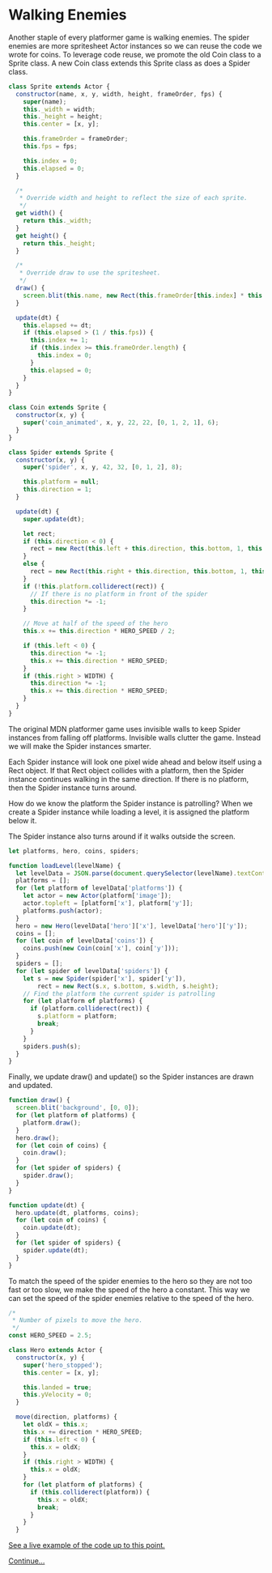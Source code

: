 # Walking Enemies

Another staple of every platformer game is walking enemies.
The spider enemies are more spritesheet Actor instances so we can reuse the code we wrote for coins.
To leverage code reuse, we promote the old Coin class to a Sprite class.
A new Coin class extends this Sprite class as does a Spider class.

```js
class Sprite extends Actor {
  constructor(name, x, y, width, height, frameOrder, fps) {
    super(name);
    this._width = width;
    this._height = height;
    this.center = [x, y];

    this.frameOrder = frameOrder;
    this.fps = fps;

    this.index = 0;
    this.elapsed = 0;
  }

  /*
   * Override width and height to reflect the size of each sprite.
   */
  get width() {
    return this._width;
  }
  get height() {
    return this._height;
  }

  /*
   * Override draw to use the spritesheet.
   */
  draw() {
    screen.blit(this.name, new Rect(this.frameOrder[this.index] * this.width, 0, this.width, this.height), new Rect(this));
  }

  update(dt) {
    this.elapsed += dt;
    if (this.elapsed > (1 / this.fps)) {
      this.index += 1;
      if (this.index >= this.frameOrder.length) {
        this.index = 0;
      }
      this.elapsed = 0;
    }
  }
}

class Coin extends Sprite {
  constructor(x, y) {
    super('coin_animated', x, y, 22, 22, [0, 1, 2, 1], 6);
  }
}

class Spider extends Sprite {
  constructor(x, y) {
    super('spider', x, y, 42, 32, [0, 1, 2], 8);

    this.platform = null;
    this.direction = 1;
  }

  update(dt) {
    super.update(dt);

    let rect;
    if (this.direction < 0) {
      rect = new Rect(this.left + this.direction, this.bottom, 1, this.height);
    }
    else {
      rect = new Rect(this.right + this.direction, this.bottom, 1, this.height);
    }
    if (!this.platform.colliderect(rect)) {
      // If there is no platform in front of the spider
      this.direction *= -1;
    }

    // Move at half of the speed of the hero
    this.x += this.direction * HERO_SPEED / 2;

    if (this.left < 0) {
      this.direction *= -1;
      this.x += this.direction * HERO_SPEED;
    }
    if (this.right > WIDTH) {
      this.direction *= -1;
      this.x += this.direction * HERO_SPEED;
    }
  }
}
```

The original MDN platformer game uses invisible walls to keep Spider instances from falling off platforms.
Invisible walls clutter the game.
Instead we will make the Spider instances smarter.

Each Spider instance will look one pixel wide ahead and below itself using a Rect object.
If that Rect object collides with a platform, then the Spider instance continues walking in the same direction.
If there is no platform, then the Spider instance turns around.

How do we know the platform the Spider instance is patrolling?
When we create a Spider instance while loading a level, it is assigned the platform below it.

The Spider instance also turns around if it walks outside the screen.

```js
let platforms, hero, coins, spiders;

function loadLevel(levelName) {
  let levelData = JSON.parse(document.querySelector(levelName).textContent);
  platforms = [];
  for (let platform of levelData['platforms']) {
    let actor = new Actor(platform['image']);
    actor.topleft = [platform['x'], platform['y']];
    platforms.push(actor);
  }
  hero = new Hero(levelData['hero']['x'], levelData['hero']['y']);
  coins = [];
  for (let coin of levelData['coins']) {
    coins.push(new Coin(coin['x'], coin['y']));
  }
  spiders = [];
  for (let spider of levelData['spiders']) {
    let s = new Spider(spider['x'], spider['y']),
        rect = new Rect(s.x, s.bottom, s.width, s.height);
    // Find the platform the current spider is patrolling
    for (let platform of platforms) {
      if (platform.colliderect(rect)) {
        s.platform = platform;
        break;
      }
    }
    spiders.push(s);
  }
}
```

Finally, we update draw() and update() so the Spider instances are drawn and updated.

```js
function draw() {
  screen.blit('background', [0, 0]);
  for (let platform of platforms) {
    platform.draw();
  }
  hero.draw();
  for (let coin of coins) {
    coin.draw();
  }
  for (let spider of spiders) {
    spider.draw();
  }
}

function update(dt) {
  hero.update(dt, platforms, coins);
  for (let coin of coins) {
    coin.update(dt);
  }
  for (let spider of spiders) {
    spider.update(dt);
  }
}
```

To match the speed of the spider enemies to the hero so they are not too fast or too slow, we make the speed of the hero a constant.
This way we can set the speed of the spider enemies relative to the speed of the hero.

```js
/*
 * Number of pixels to move the hero.
 */
const HERO_SPEED = 2.5;

class Hero extends Actor {
  constructor(x, y) {
    super('hero_stopped');
    this.center = [x, y];

    this.landed = true;
    this.yVelocity = 0;
  }

  move(direction, platforms) {
    let oldX = this.x;
    this.x += direction * HERO_SPEED;
    if (this.left < 0) {
      this.x = oldX;
    }
    if (this.right > WIDTH) {
      this.x = oldX;
    }
    for (let platform of platforms) {
      if (this.colliderect(platform)) {
        this.x = oldX;
        break;
      }
    }
  }
```

[See a live example of the code up to this point.](https://thisarray.github.io/mdn_platformer_game/10.html)

[Continue...](step11.md)
